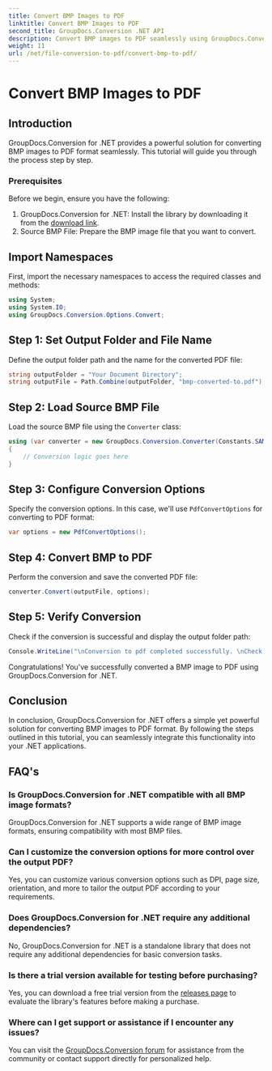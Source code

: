 ```yaml
---
title: Convert BMP Images to PDF
linktitle: Convert BMP Images to PDF
second_title: GroupDocs.Conversion .NET API
description: Convert BMP images to PDF seamlessly using GroupDocs.Conversion for .NET. Customizable options for optimal output.
weight: 11
url: /net/file-conversion-to-pdf/convert-bmp-to-pdf/
---
```


# Convert BMP Images to PDF

## Introduction
GroupDocs.Conversion for .NET provides a powerful solution for converting BMP images to PDF format seamlessly. This tutorial will guide you through the process step by step.
### Prerequisites
Before we begin, ensure you have the following:
1. GroupDocs.Conversion for .NET: Install the library by downloading it from the [download link](https://releases.groupdocs.com/conversion/net/).
2. Source BMP File: Prepare the BMP image file that you want to convert.

## Import Namespaces
First, import the necessary namespaces to access the required classes and methods:
```csharp
using System;
using System.IO;
using GroupDocs.Conversion.Options.Convert;
```
## Step 1: Set Output Folder and File Name
Define the output folder path and the name for the converted PDF file:
```csharp
string outputFolder = "Your Document Directory";
string outputFile = Path.Combine(outputFolder, "bmp-converted-to.pdf");
```
## Step 2: Load Source BMP File
Load the source BMP file using the `Converter` class:
```csharp
using (var converter = new GroupDocs.Conversion.Converter(Constants.SAMPLE_BMP))
{
    // Conversion logic goes here
}
```
## Step 3: Configure Conversion Options
Specify the conversion options. In this case, we'll use `PdfConvertOptions` for converting to PDF format:
```csharp
var options = new PdfConvertOptions();
```
## Step 4: Convert BMP to PDF
Perform the conversion and save the converted PDF file:
```csharp
converter.Convert(outputFile, options);
```
## Step 5: Verify Conversion
Check if the conversion is successful and display the output folder path:
```csharp
Console.WriteLine("\nConversion to pdf completed successfully. \nCheck output in {0}", outputFolder);
```
Congratulations! You've successfully converted a BMP image to PDF using GroupDocs.Conversion for .NET.

## Conclusion
In conclusion, GroupDocs.Conversion for .NET offers a simple yet powerful solution for converting BMP images to PDF format. By following the steps outlined in this tutorial, you can seamlessly integrate this functionality into your .NET applications.
## FAQ's
### Is GroupDocs.Conversion for .NET compatible with all BMP image formats?
GroupDocs.Conversion for .NET supports a wide range of BMP image formats, ensuring compatibility with most BMP files.
### Can I customize the conversion options for more control over the output PDF?
Yes, you can customize various conversion options such as DPI, page size, orientation, and more to tailor the output PDF according to your requirements.
### Does GroupDocs.Conversion for .NET require any additional dependencies?
No, GroupDocs.Conversion for .NET is a standalone library that does not require any additional dependencies for basic conversion tasks.
### Is there a trial version available for testing before purchasing?
Yes, you can download a free trial version from the [releases page](https://releases.groupdocs.com/) to evaluate the library's features before making a purchase.
### Where can I get support or assistance if I encounter any issues?
You can visit the [GroupDocs.Conversion forum](https://forum.groupdocs.com/c/conversion/11) for assistance from the community or contact support directly for personalized help.
